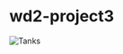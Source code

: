 # wd2-project3
![Tanks](http://vignette4.wikia.nocookie.net/nintendo/images/a/a8/Tank%21_Tank%21_Tank%21_logo_1.png/revision/latest/scale-to-width/320?cb=20120617200626&path-prefix=en)


